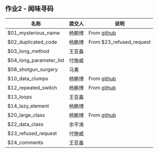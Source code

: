 ## 作业2 - 闻味寻码

|名称|提交人|说明|  
|---|---|---|
| $01_mysterious_name | 杨鹏博| From [github](https://github.com/lkp7321/sour/blob/06ac40e140bad1dc1e7b3590ce099bc02ae065f2/fxadmin/src/main/java/com/ylxx/fx/service/po/jsh/Trd_tranlist.java)
| $02_duplicated_code | 杨鹏博 | From $23_refused_request |
| $03_long_method | 王亚鑫 |  |
| $04_long_parameter_list|付施威|| 
| $08_shotgun_surgery | 马勇 |  |
| $10_data_clumps|杨鹏博|From [github](https://github.com/tcongwu/Myconf/blob/bfe2f0798e3d1f91db0b3711f50bd624532ceb82/sources/src/org/myconf/formbean/PaperForm.java)|
| $12_repeated_switch | 杨鹏博 | From [github](https://github.com/PlanetacraftBR/CHProject/blob/b33ac681e3e349f759c3ef026672ec98ab922111/src/main/java/me/security/GeoIP/regionName.java) |
| $13_loops | 王亚鑫 |  |
| $14_lazy_element | 杨鹏博 |  |
| $20_large_class | 杨鹏博 | From [github](https://github.com/MxJ3lany/ExtractionFiles/blob/e4202ae097b1ff221972e2b14d1e13ed91eb979b/010_meganz_android/src1/mega/privacy/android/app/utils/RTFFormatter.java)  |
| $22_data_class | 余平涛 | |
| $23_refused_request | 付施威 | |
| $24_comments | 王亚鑫 |  |